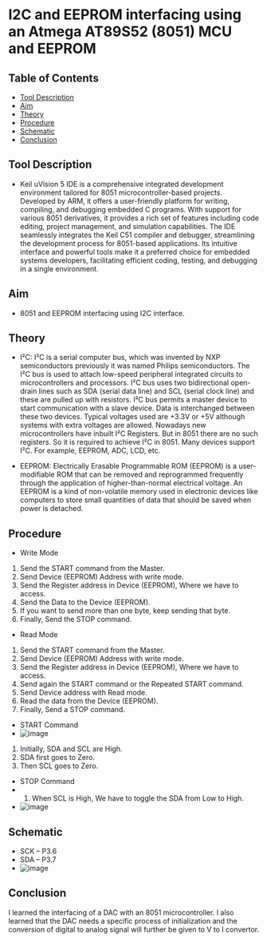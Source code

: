 I2C and EEPROM interfacing using an Atmega AT89S52 (8051) MCU and EEPROM <a name="TOP"></a>
===================

## Table of Contents
* [Tool Description](#Tool-Description)
* [Aim](#Aim)
* [Theory](#Theory)
* [Procedure](#Procedure)
* [Schematic](#Schematic)
* [Conclusion](#Conclusion)

## Tool Description
* Keil uVision 5 IDE is a comprehensive integrated development environment tailored for 8051 microcontroller-based projects. Developed by ARM, it offers a user-friendly platform for writing, compiling, and debugging embedded C programs. With support for various 8051 derivatives, it provides a rich set of features including code editing, project management, and simulation capabilities. The IDE seamlessly integrates the Keil C51 compiler and debugger, streamlining the development process for 8051-based applications. Its intuitive interface and powerful tools make it a preferred choice for embedded systems developers, facilitating efficient coding, testing, and debugging in a single environment.

## Aim
* 8051 and EEPROM interfacing using I2C interface.

## Theory
* I²C: I²C is a serial computer bus, which was invented by NXP semiconductors previously it was named Philips semiconductors. The I²C bus is used to attach low-speed peripheral integrated circuits to microcontrollers and processors. I²C bus uses two bidirectional open-drain lines such as SDA (serial data line) and SCL (serial clock line) and these are pulled up with resistors. I²C bus permits a master device to start communication with a slave device. Data is interchanged between these two devices. Typical voltages used are +3.3V or +5V although systems with extra voltages are allowed. Nowadays new microcontrollers have inbuilt I²C Registers. But in 8051 there are no such registers. So it is required to achieve I²C in 8051.
Many devices support I²C. For example, EEPROM, ADC, LCD, etc. 

* EEPROM: Electrically Erasable Programmable ROM (EEPROM) is a user-modifiable ROM that can be removed and reprogrammed frequently through the application of higher-than-normal electrical voltage. An EEPROM is a kind of non-volatile memory used in electronic devices like computers to store small quantities of data that should be saved when power is detached.

## Procedure
* Write Mode
 1.	Send the START command from the Master.
 2.	Send Device (EEPROM) Address with write mode.
 3.	Send the Register address in Device (EEPROM), Where we have to access.
 4.	Send the Data to the Device (EEPROM).
 5.	If you want to send more than one byte, keep sending that byte.
 6.	Finally, Send the STOP command.

* Read Mode
 1.	Send the START command from the Master.
 2.	Send Device (EEPROM) Address with write mode.
 3.	Send the Register address in Device (EEPROM), Where we have to access.
 4.	Send again the START command or the Repeated START command.
 5.	Send Device address with Read mode.
 6.	Read the data from the Device (EEPROM).
 7.	Finally, Send a STOP command.

* START Command
 * ![image](https://github.com/Nirvan007/8051_MCU_Projects/assets/127144315/36d9a904-1ed6-4663-904e-6fe981830e7d)
  1.	Initially, SDA and SCL are High.
  2.	SDA first goes to Zero.
  3.	Then SCL goes to Zero.

* STOP Command
 * 1. When SCL is High, We have to toggle the SDA from Low to High.
 * ![image](https://github.com/Nirvan007/8051_MCU_Projects/assets/127144315/09291f99-05e1-455e-8c0a-5af092522102)

## Schematic
* SCK – P3.6
* SDA – P3.7
* ![image](https://github.com/Nirvan007/8051_MCU_Projects/assets/127144315/f3d0dd98-1c35-464c-ad20-1e77d80d6820)

## Conclusion
I learned the interfacing of a DAC with an 8051 microcontroller. I also learned that the DAC needs a specific process of initialization and the conversion of digital to analog signal will further be given to V to I convertor.  
